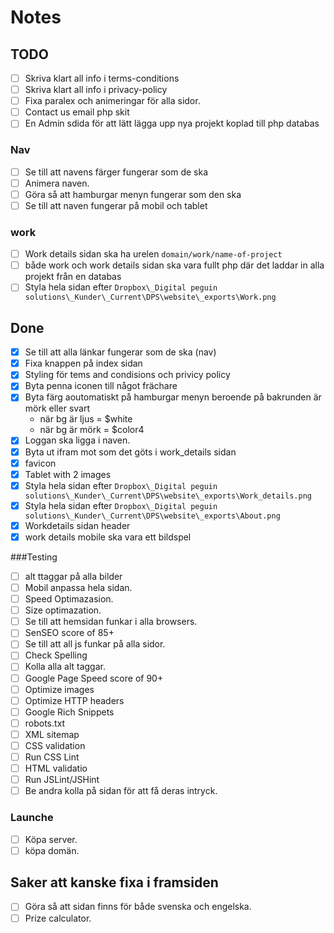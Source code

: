 
# Notes

## TODO 
-[ ] Skriva klart all info i terms-conditions
-[ ] Skriva klart all info i privacy-policy
-[ ] Fixa paralex och animeringar för alla sidor.
-[ ] Contact us email php skit
-[ ] En Admin sdida för att lätt lägga upp nya projekt koplad till php databas

### Nav
-[ ] Se till att navens färger fungerar som de ska 
-[ ] Animera naven.
-[ ] Göra så att hamburgar menyn fungerar som den ska
-[ ] Se till att naven fungerar på mobil och tablet

### work
-[ ] Work details sidan ska ha urelen `domain/work/name-of-project`
-[ ] både work och work details sidan ska vara fullt php där det laddar in alla projekt från en databas
-[ ] Styla hela sidan efter `Dropbox\_Digital peguin solutions\_Kunder\_Current\DPS\website\_exports\Work.png`

## Done
-[x] Se till att alla länkar fungerar som de ska (nav)
-[x] Fixa knappen på index sidan
-[x] Styling för tems and condisions och privicy policy
-[x] Byta penna iconen till något frächare
-[x] Byta färg aoutomatiskt på hamburgar menyn beroende på bakrunden är mörk eller svart
  * när bg är ljus = $white
  * när bg är mörk = $color4
-[x] Loggan ska ligga i naven.
-[x] Byta ut ifram mot som det göts i work_details sidan
-[x] favicon
-[x] Tablet with 2 images
-[x] Styla hela sidan efter `Dropbox\_Digital peguin solutions\_Kunder\_Current\DPS\website\_exports\Work_details.png`
-[x] Styla hela sidan efter `Dropbox\_Digital peguin solutions\_Kunder\_Current\DPS\website\_exports\About.png`
-[x] Workdetails sidan header
-[x] work details mobile ska vara ett bildspel

###Testing
-[ ] alt ttaggar på alla bilder
-[ ] Mobil anpassa hela sidan.
-[ ] Speed Optimazasion.
-[ ] Size optimazation.
-[ ] Se till att hemsidan funkar i alla browsers.
-[ ] SenSEO score of 85+
-[ ] Se till att all js funkar på alla sidor.
-[ ] Check Spelling
-[ ] Kolla alla alt taggar.
-[ ] Google Page Speed score of 90+
-[ ] Optimize images
-[ ] Optimize HTTP headers
-[ ] Google Rich Snippets
-[ ] robots.txt 
-[ ] XML sitemap
-[ ] CSS validation
-[ ] Run CSS Lint
-[ ] HTML validatio
-[ ] Run JSLint/JSHint
-[ ] Be andra kolla på sidan för att få deras intryck.

### Launche
-[ ] Köpa server.
-[ ] köpa domän.

## Saker att kanske fixa i framsiden
-[ ] Göra så att sidan finns för både svenska och engelska.
-[ ] Prize calculator.
